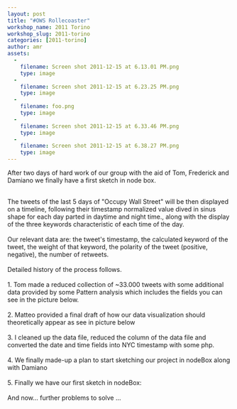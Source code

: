 ```yaml
---
layout: post
title: "#OWS Rollecoaster"
workshop_name: 2011 Torino
workshop_slug: 2011-torino
categories: [2011-torino]
author: amr 
assets:
  -
    filename: Screen shot 2011-12-15 at 6.13.01 PM.png
    type: image
  -
    filename: Screen shot 2011-12-15 at 6.23.25 PM.png
    type: image
  -
    filename: foo.png
    type: image
  -
    filename: Screen shot 2011-12-15 at 6.33.46 PM.png
    type: image
  -
    filename: Screen shot 2011-12-15 at 6.38.27 PM.png
    type: image
---
```

After two days of hard work of our group with the aid of Tom, Frederick and Damiano we finally have a first sketch in node box.<div><br /></div><div>The tweets of the last 5 days of "Occupy Wall Street" will be then displayed on a timeline, following their timestamp normalized value dived in sinus shape for each day parted in daytime and night time., along with the display of the three keywords characteristic of each time of the day.</div><div><div><br /></div><div>Our relevant data are: the tweet's timestamp, the calculated keyword of the tweet, the weight of that keyword, the polarity of the tweet (positive, negative), the number of retweets.</div><div><br /></div><div>Detailed history of the process follows.</div><div><br /></div><div>1. Tom made a reduced collection of ~33.000 tweets with some additional data provided by some Pattern analysis which includes the fields you can see in the picture below.</div><div><br /></div><div>2. Matteo provided a final draft of how our data visualization should theoretically appear as see in picture below</div></div><div><br /></div><div>3. I cleaned up the data file, reduced the column of the data file and converted the date and time fields into NYC timestamp with some php.</div><div><br /></div><div>4. We finally made-up a plan to start sketching our project in nodeBox along with Damiano</div><div><br /></div><div>5. Finally we have our first sketch in nodeBox:</div><div><br /></div><div>And now... further problems to solve ...&nbsp;</div><div><br /></div><div><br /></div><div><br /></div>
